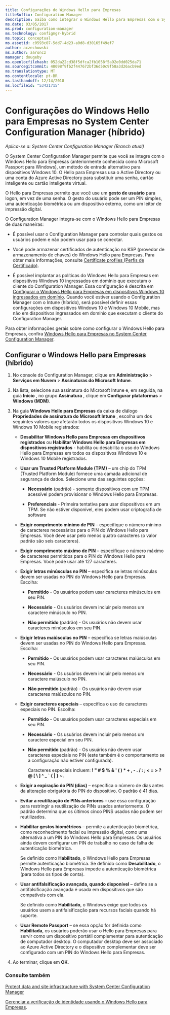 ```yaml
---
title: Configurações do Windows Hello para Empresas
titleSuffix: Configuration Manager
description: Saiba como integrar o Windows Hello para Empresas com o System Center Configuration Manager.
ms.date: 03/05/2017
ms.prod: configuration-manager
ms.technology: configmgr-hybrid
ms.topic: conceptual
ms.assetid: c0593c07-5dd7-4d23-a0d8-d30165f49ef7
author: aczechowski
ms.author: aaroncz
manager: dougeby
ms.openlocfilehash: 052da22cd38f5dfca2fb1058f5a92e0dd025da71
ms.sourcegitcommit: 48098f9fb2f447672bf36d50c9f58a3d26acb9ed
ms.translationtype: MT
ms.contentlocale: pt-BR
ms.lasthandoff: 12/14/2018
ms.locfileid: "53421715"
---
```

# <a name="windows-hello-for-business-settings-in-system-center-configuration-manager-hybrid"></a>Configurações do Windows Hello para Empresas no System Center Configuration Manager (híbrido)

*Aplica-se a: System Center Configuration Manager (Branch atual)*

O System Center Configuration Manager permite que você se integre com o Windows Hello para Empresas (anteriormente conhecida como Microsoft Passport para Windows), um método de entrada alternativo para dispositivos Windows 10. O Hello para Empresas usa o Active Directory ou uma conta do Azure Active Directory para substituir uma senha, cartão inteligente ou cartão inteligente virtual.  

O Hello para Empresas permite que você use um **gesto de usuário** para logon, em vez de uma senha. O gesto do usuário pode ser um PIN simples, uma autenticação biométrica ou um dispositivo externo, como um leitor de impressão digital.  

 O Configuration Manager integra-se com o Windows Hello para Empresas de duas maneiras:  

-   É possível usar o Configuration Manager para controlar quais gestos os usuários podem e não podem usar para se conectar.  

-   Você pode armazenar certificados de autenticação no KSP (provedor de armazenamento de chaves) do Windows Hello para Empresas. Para obter mais informações, consulte [Certificate profiles (Perfis de Certificado)](create-pfx-certificate-profiles.md).  

- É possível implantar as políticas do Windows Hello para Empresas em dispositivos Windows 10 ingressados em domínio que executam o cliente do Configuration Manager. Essa configuração é descrita em [Configurar o Windows Hello para Empresas em dispositivos Windows 10 ingressados em domínio](../../protect/deploy-use/windows-hello-for-business-settings.md#configure-windows-hello-for-business-on-domain-joined-windows-10-devices). Quando você estiver usando o Configuration Manager com o Intune (híbrido), será possível definir essas configurações em dispositivos Windows 10 e Windows 10 Mobile, mas não em dispositivos ingressados em domínio que executam o cliente do Configuration Manager.   

Para obter informações gerais sobre como configurar o Windows Hello para Empresas, confira [Windows Hello para Empresas no System Center Configuration Manager](../../protect/deploy-use/windows-hello-for-business-settings.md).

## <a name="configure-windows-hello-for-business-settings-hybrid"></a>Configurar o Windows Hello para Empresas (híbrido)  

1. No console do Configuration Manager, clique em **Administração** > **Serviços em Nuvem** > **Assinaturas do Microsoft Intune**.  

2. Na lista, selecione sua assinatura do Microsoft Intune e, em seguida, na guia **Início** , no grupo **Assinatura** , clique em **Configurar plataformas** > **Windows (MDM)**.  

3. Na guia **Windows Hello para Empresas** da caixa de diálogo **Propriedades de assinatura do Microsoft Intune** , escolha um dos seguintes valores que afetarão todos os dispositivos Windows 10 e Windows 10 Mobile registrados:  

   - **Desabilitar Windows Hello para Empresas em dispositivos registrados** ou **Habilitar Windows Hello para Empresas em dispositivos registrados** - habilita ou desabilita o uso do Windows Hello para Empresas em todos os dispositivos Windows 10 e Windows 10 Mobile registrados.  

   - **Usar um Trusted Platform Module (TPM)** – um chip do TPM (Trusted Platform Module) fornece uma camada adicional de segurança de dados. Selecione uma das seguintes opções:  

     -   **Necessário** (padrão) - somente dispositivos com um TPM acessível podem provisionar o Windows Hello para Empresas.  

     -   **Preferenciais** - Primeira tentativa para usar dispositivos em um TPM. Se não estiver disponível, eles podem usar criptografia de software  

   - **Exigir comprimento mínimo de PIN** – especifique o número mínimo de caracteres necessários para o PIN do Windows Hello para Empresas. Você deve usar pelo menos quatro caracteres (o valor padrão são seis caracteres).  

   - **Exigir comprimento máximo de PIN** – especifique o número máximo de caracteres permitidos para o PIN do Windows Hello para Empresas. Você pode usar até 127 caracteres.  

   - **Exigir letras minúsculas no PIN** – especifica se letras minúsculas devem ser usadas no PIN do Windows Hello para Empresas. Escolha:  

     -   **Permitido** - Os usuários podem usar caracteres minúsculos em seu PIN.  

     -   **Necessário** - Os usuários devem incluir pelo menos um caractere minúsculo no PIN.  

     -   **Não permitido** (padrão) - Os usuários não devem usar caracteres minúsculos em seu PIN.  

   - **Exigir letras maiúsculas no PIN** – especifica se letras maiúsculas devem ser usadas no PIN do Windows Hello para Empresas. Escolha:  

     -   **Permitido** - Os usuários podem usar caracteres maiúsculos em seu PIN.  

     -   **Necessário** - Os usuários devem incluir pelo menos um caractere maiúsculo no PIN.  

     -   **Não permitido** (padrão) - Os usuários não devem usar caracteres maiúsculos no PIN.  

   - **Exigir caracteres especiais** – especifica o uso de caracteres especiais no PIN. Escolha:  

     - **Permitido** - Os usuários podem usar caracteres especiais em seu PIN.  

     - **Necessário** - Os usuários devem incluir pelo menos um caractere especial em seu PIN.  

     - **Não permitido** (padrão) - Os usuários não devem usar caracteres especiais no PIN (este também é o comportamento se a configuração não estiver configurada).  

       Caracteres especiais incluem: **! " # $ % & ' ( ) \* + , - . / : ; < = > ? @ [ \ ] ^ _ ` { &#124; } ~**.  

   - **Exigir a expiração do PIN (dias)** – especifica o número de dias antes da alteração obrigatória do PIN do dispositivo. O padrão é 41 dias.  

   - **Evitar a reutilização de PINs anteriores** – use essa configuração para restringir a reutilização de PINs usados anteriormente. O padrão determina que os últimos cinco PINS usados não podem ser reutilizados.  

   - **Habilitar gestos biométricos** – permite a autenticação biométrica, como reconhecimento facial ou impressão digital, como uma alternativa a um PIN do Windows Hello para Empresas. Os usuários ainda devem configurar um PIN de trabalho no caso de falha de autenticação biométrica.  

      Se definido como **Habilitado**, o Windows Hello para Empresas permite autenticação biométrica.  Se definido como **Desabilitado**, o Windows Hello para Empresas impede a autenticação biométrica (para todos os tipos de conta).  

   - **Usar antifalsificação avançada, quando disponível** – define se a antifalsificação avançada é usada em dispositivos que são compatíveis com ela.  

      Se definido como **Habilitado**, o Windows exige que todos os usuários usem a antifalsificação para recursos faciais quando há suporte.  

   - **Usar Remote Passport** – se essa opção for definida como **Habilitada**, os usuários poderão usar o Hello para Empresas para servir como um dispositivo portátil complementar para autenticação de computador desktop. O computador desktop deve ser associado ao Azure Active Directory e o dispositivo complementar deve ser configurado com um PIN do Windows Hello para Empresas.  

4. Ao terminar, clique em **OK**.  

### <a name="see-also"></a>Consulte também  
 [Protect data and site infrastructure with System Center Configuration Manager](../../protect/understand/protect-data-and-site-infrastructure.md)

 [Gerenciar a verificação de identidade usando o Windows Hello para Empresas](https://technet.microsoft.com/itpro/windows/keep-secure/manage-identity-verification-using-microsoft-passport).  
